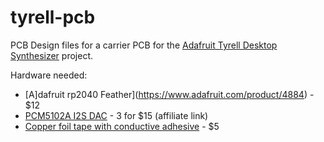 # tyrell-pcb
PCB Design files for a carrier PCB for the [Adafruit Tyrell Desktop Synthesizer](https://learn.adafruit.com/tyrell-desktop-synthesizer) project.

Hardware needed:

* [A]dafruit rp2040 Feather](https://www.adafruit.com/product/4884) - $12
* [PCM5102A I2S DAC](https://amzn.to/3My0USS) - 3 for $15 (affiliate link)
* [Copper foil tape with conductive adhesive](https://www.adafruit.com/product/3483) - $5
